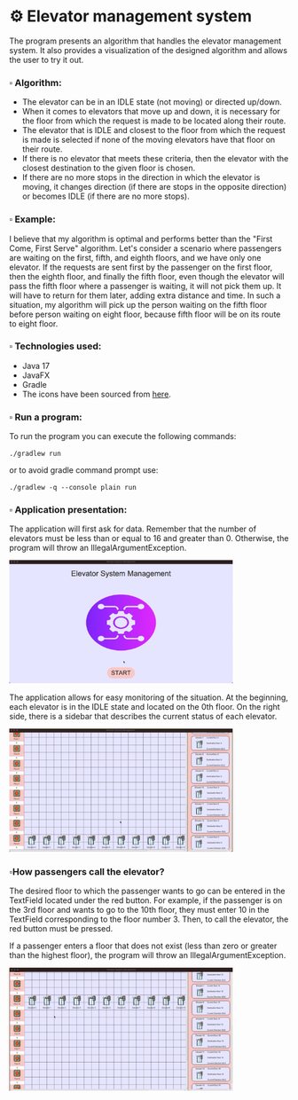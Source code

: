 <h1> ⚙️ Elevator management system</h1>
<p> The program presents an algorithm that handles the elevator management system. It also provides a visualization of the designed algorithm and allows the user to try it out. </p>


<h3> ▫️ Algorithm: </h3>
<ul>
  <li> The elevator can be in an IDLE state (not moving) or directed up/down.</li>
  <li> When it comes to elevators that move up and down, it is necessary for the floor from which the request is made to be located along their route. </li>
  <li> The elevator that is IDLE and closest to the floor from which the request is made is selected if none of the moving elevators have that floor on their route.</li>
    <li> If there is no elevator that meets these criteria, then the elevator with the closest destination to the given floor is chosen. </li>
  <li> If there are no more stops in the direction in which the elevator is moving, it changes direction (if there are stops in the opposite direction) or becomes IDLE (if there are no more stops).</li>
</ul>

<h3> ▫️ Example: </h3>
<p> I believe that my algorithm is optimal and performs better than the "First Come, First Serve" algorithm. Let's consider a scenario where passengers are waiting on the first, fifth, and eighth floors, and we have only one elevator. If the requests are sent first by the passenger on the first floor, then the eighth floor, and finally the fifth floor, even though the elevator will pass the fifth floor where a passenger is waiting, it will not pick them up. It will have to return for them later, adding extra distance and time. In such a situation, my algorithm will pick up the person waiting on the fifth floor before person waiting on eight floor, because fifth floor will be on its route to eight floor.</p>

<h3> ▫️ Technologies used: </h3>
<ul>
<li>Java 17</li>
<li>JavaFX</li>
<li>Gradle</li>
<li> The icons have been sourced from <a href="https://www.flaticon.com">here</a>. </li>
</ul>

<h3> ▫️ Run a program: </h3> 
<p> To run the program you can execute the following commands:

```
./gradlew run
```

<p> or to avoid gradle command prompt use: </p>

```
./gradlew -q --console plain run
```

<h3> ▫️ Application presentation: </h3> 
<p> The application will first ask for data. Remember that the number of elevators must be less than or equal to 16 and greater than 0. Otherwise, the program will throw an IllegalArgumentException. </p>
<img width="80%" src="/readme/start.gif">

<p> The application allows for easy monitoring of the situation. At the beginning, each elevator is in the IDLE state and located on the 0th floor. On the right side, there is a sidebar that describes the current status of each elevator. </p>
<img width="80%" src="/readme/scrolling.gif">

<h3> ▫️How passengers call the elevator?</h3>
<p> The desired floor to which the passenger wants to go can be entered in the TextField located under the red button. For example, if the passenger is on the 3rd floor and wants to go to the 10th floor, they must enter 10 in the TextField corresponding to the floor number 3. Then, to call the elevator, the red button must be pressed.</p>

<p> If a passenger enters a floor that does not exist (less than zero or greater than the highest floor), the program will throw an IllegalArgumentException.</p>
<img width="80%" src="/readme/demo.gif">

